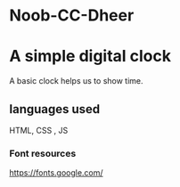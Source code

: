 # Noob-CC-Dheer
# A simple digital clock

A basic clock helps us to show time.


## languages used

HTML, CSS , JS

### Font resources

https://fonts.google.com/
